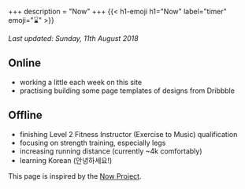 +++
description = "Now"
+++
{{< h1-emoji h1="Now" label="timer" emoji="⌛" >}}

*Last updated: Sunday, 11th August 2018*

## Online
* working a little each week on this site
* practising building some page templates of designs from Dribbble

## Offline

* finishing Level 2 Fitness Instructor (Exercise to Music) qualification
* focusing on strength training, especially legs
* increasing running distance (currently ~4k comfortably)
* learning Korean (<span lang="ko">안녕하세요</span>!)

This page is inspired by the <a href="https://nownownow.com/about" target="_blank">Now Project</a>.